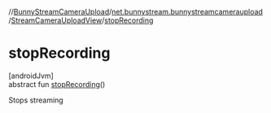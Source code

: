 //[BunnyStreamCameraUpload](../../../index.md)/[net.bunnystream.bunnystreamcameraupload](../index.md)/[StreamCameraUploadView](index.md)/[stopRecording](stop-recording.md)

# stopRecording

[androidJvm]\
abstract fun [stopRecording](stop-recording.md)()

Stops streaming
